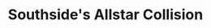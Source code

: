 ---
title: "Southside's Allstar Collision"
url: /edwardsville/southsides-allstar-collision/
shop: Autowerkstatt
---